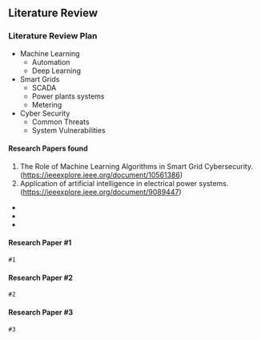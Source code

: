 ## Literature Review

### Literature Review Plan
  - Machine Learning
      - Automation
      - Deep Learning
  - Smart Grids
      - SCADA
      - Power plants systems
      - Metering
  - Cyber Security
      - Common Threats
      - System Vulnerabilities

  #### Research Papers found
  1.  The Role of Machine Learning Algorithms in Smart Grid Cybersecurity.    
     (https://ieeexplore.ieee.org/document/10561386)
  2. Application of artificial intelligence in electrical power systems. 
      (https://ieeexplore.ieee.org/document/9089447)
  - 
  - 
  - 


#### Research Paper #1
    #1

#### Research Paper #2
    #2

#### Research Paper #3
    #3
